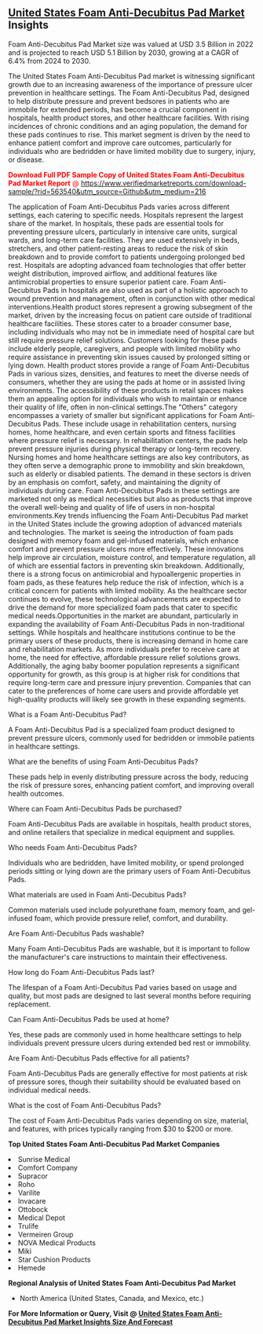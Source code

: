 <h2><a href="https://www.verifiedmarketreports.com/download-sample/?rid=563540&amp;utm_source=Github&amp;utm_medium=216" target="_blank">United States Foam Anti-Decubitus Pad Market</a> Insights</h2><p>Foam Anti-Decubitus Pad Market size was valued at USD 3.5 Billion in 2022 and is projected to reach USD 5.1 Billion by 2030, growing at a CAGR of 6.4% from 2024 to 2030.</p><p><p>The United States Foam Anti-Decubitus Pad market is witnessing significant growth due to an increasing awareness of the importance of pressure ulcer prevention in healthcare settings. The Foam Anti-Decubitus Pad, designed to help distribute pressure and prevent bedsores in patients who are immobile for extended periods, has become a crucial component in hospitals, health product stores, and other healthcare facilities. With rising incidences of chronic conditions and an aging population, the demand for these pads continues to rise. This market segment is driven by the need to enhance patient comfort and improve care outcomes, particularly for individuals who are bedridden or have limited mobility due to surgery, injury, or disease. <p><span class=""><span style="color: #ff0000;"><strong>Download Full PDF Sample Copy of United States Foam Anti-Decubitus Pad Market Report</strong> @ </span><a href="https://www.verifiedmarketreports.com/download-sample/?rid=563540&amp;utm_source=Github&amp;utm_medium=216" target="_blank">https://www.verifiedmarketreports.com/download-sample/?rid=563540&amp;utm_source=Github&amp;utm_medium=216</a></span></p>The application of Foam Anti-Decubitus Pads varies across different settings, each catering to specific needs. Hospitals represent the largest share of the market. In hospitals, these pads are essential tools for preventing pressure ulcers, particularly in intensive care units, surgical wards, and long-term care facilities. They are used extensively in beds, stretchers, and other patient-resting areas to reduce the risk of skin breakdown and to provide comfort to patients undergoing prolonged bed rest. Hospitals are adopting advanced foam technologies that offer better weight distribution, improved airflow, and additional features like antimicrobial properties to ensure superior patient care. Foam Anti-Decubitus Pads in hospitals are also used as part of a holistic approach to wound prevention and management, often in conjunction with other medical interventions.Health product stores represent a growing subsegment of the market, driven by the increasing focus on patient care outside of traditional healthcare facilities. These stores cater to a broader consumer base, including individuals who may not be in immediate need of hospital care but still require pressure relief solutions. Customers looking for these pads include elderly people, caregivers, and people with limited mobility who require assistance in preventing skin issues caused by prolonged sitting or lying down. Health product stores provide a range of Foam Anti-Decubitus Pads in various sizes, densities, and features to meet the diverse needs of consumers, whether they are using the pads at home or in assisted living environments. The accessibility of these products in retail spaces makes them an appealing option for individuals who wish to maintain or enhance their quality of life, often in non-clinical settings.The "Others" category encompasses a variety of smaller but significant applications for Foam Anti-Decubitus Pads. These include usage in rehabilitation centers, nursing homes, home healthcare, and even certain sports and fitness facilities where pressure relief is necessary. In rehabilitation centers, the pads help prevent pressure injuries during physical therapy or long-term recovery. Nursing homes and home healthcare settings are also key contributors, as they often serve a demographic prone to immobility and skin breakdown, such as elderly or disabled patients. The demand in these sectors is driven by an emphasis on comfort, safety, and maintaining the dignity of individuals during care. Foam Anti-Decubitus Pads in these settings are marketed not only as medical necessities but also as products that improve the overall well-being and quality of life of users in non-hospital environments.Key trends influencing the Foam Anti-Decubitus Pad market in the United States include the growing adoption of advanced materials and technologies. The market is seeing the introduction of foam pads designed with memory foam and gel-infused materials, which enhance comfort and prevent pressure ulcers more effectively. These innovations help improve air circulation, moisture control, and temperature regulation, all of which are essential factors in preventing skin breakdown. Additionally, there is a strong focus on antimicrobial and hypoallergenic properties in foam pads, as these features help reduce the risk of infection, which is a critical concern for patients with limited mobility. As the healthcare sector continues to evolve, these technological advancements are expected to drive the demand for more specialized foam pads that cater to specific medical needs.Opportunities in the market are abundant, particularly in expanding the availability of Foam Anti-Decubitus Pads in non-traditional settings. While hospitals and healthcare institutions continue to be the primary users of these products, there is increasing demand in home care and rehabilitation markets. As more individuals prefer to receive care at home, the need for effective, affordable pressure relief solutions grows. Additionally, the aging baby boomer population represents a significant opportunity for growth, as this group is at higher risk for conditions that require long-term care and pressure injury prevention. Companies that can cater to the preferences of home care users and provide affordable yet high-quality products will likely see growth in these expanding segments.<p>What is a Foam Anti-Decubitus Pad?</p><p>A Foam Anti-Decubitus Pad is a specialized foam product designed to prevent pressure ulcers, commonly used for bedridden or immobile patients in healthcare settings.</p><p>What are the benefits of using Foam Anti-Decubitus Pads?</p><p>These pads help in evenly distributing pressure across the body, reducing the risk of pressure sores, enhancing patient comfort, and improving overall health outcomes.</p><p>Where can Foam Anti-Decubitus Pads be purchased?</p><p>Foam Anti-Decubitus Pads are available in hospitals, health product stores, and online retailers that specialize in medical equipment and supplies.</p><p>Who needs Foam Anti-Decubitus Pads?</p><p>Individuals who are bedridden, have limited mobility, or spend prolonged periods sitting or lying down are the primary users of Foam Anti-Decubitus Pads.</p><p>What materials are used in Foam Anti-Decubitus Pads?</p><p>Common materials used include polyurethane foam, memory foam, and gel-infused foam, which provide pressure relief, comfort, and durability.</p><p>Are Foam Anti-Decubitus Pads washable?</p><p>Many Foam Anti-Decubitus Pads are washable, but it is important to follow the manufacturer's care instructions to maintain their effectiveness.</p><p>How long do Foam Anti-Decubitus Pads last?</p><p>The lifespan of a Foam Anti-Decubitus Pad varies based on usage and quality, but most pads are designed to last several months before requiring replacement.</p><p>Can Foam Anti-Decubitus Pads be used at home?</p><p>Yes, these pads are commonly used in home healthcare settings to help individuals prevent pressure ulcers during extended bed rest or immobility.</p><p>Are Foam Anti-Decubitus Pads effective for all patients?</p><p>Foam Anti-Decubitus Pads are generally effective for most patients at risk of pressure sores, though their suitability should be evaluated based on individual medical needs.</p><p>What is the cost of Foam Anti-Decubitus Pads?</p><p>The cost of Foam Anti-Decubitus Pads varies depending on size, material, and features, with prices typically ranging from $30 to $200 or more.</p></p><p><strong>Top United States Foam Anti-Decubitus Pad Market Companies</strong></p><div data-test-id=""><p><li>Sunrise Medical</li><li> Comfort Company</li><li> Supracor</li><li> Roho</li><li> Varilite</li><li> Invacare</li><li> Ottobock</li><li> Medical Depot</li><li> Trulife</li><li> Vermeiren Group</li><li> NOVA Medical Products</li><li> Miki</li><li> Star Cushion Products</li><li> Hemede</li></p><div><strong>Regional Analysis of&nbsp;United States Foam Anti-Decubitus Pad Market</strong></div><ul><li dir="ltr"><p dir="ltr">North America&nbsp;(United States, Canada, and Mexico, etc.)</p></li></ul><p><strong>For More Information or Query, Visit @&nbsp;</strong><strong><a href="https://www.verifiedmarketreports.com/product/foam-anti-decubitus-pad-market/?utm_source=Github&amp;utm_medium=216" target="_blank">United States Foam Anti-Decubitus Pad Market Insights Size And Forecast</a></strong></p></div>
